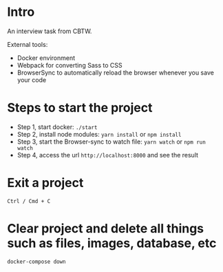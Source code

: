 # Intro
An interview task from CBTW.

External tools:
- Docker environment
- Webpack for converting Sass to CSS
- BrowserSync to automatically reload the browser whenever you save your code


# Steps to start the project
- Step 1, start docker: `./start`
- Step 2, install node modules: `yarn install` or `npm install`
- Step 3, start the Browser-sync to watch file: `yarn watch` or `npm run watch`
- Step 4, access the url `http://localhost:8000` and see the result


# Exit a project
`Ctrl / Cmd + C`

# Clear project and delete all things such as files, images, database, etc
`docker-compose down`
